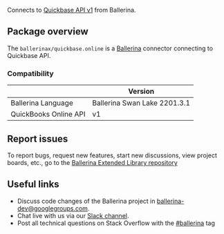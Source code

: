 Connects to [Quickbase API v1](https://developer.quickbase.com/) from Ballerina.

## Package overview
The `ballerinax/quickbase.online` is a [Ballerina](https://ballerina.io/) connector connecting to Quickbase API.

### Compatibility
|                           | Version                    |
|---------------------------|----------------------------|
| Ballerina Language        | Ballerina Swan Lake 2201.3.1 | 
| QuickBooks Online API     | v1                         |

## Report issues
To report bugs, request new features, start new discussions, view project boards, etc., go to the [Ballerina Extended Library repository](https://github.com/ballerina-platform/ballerina-extended-library)

## Useful links
- Discuss code changes of the Ballerina project in [ballerina-dev@googlegroups.com](mailto:ballerina-dev@googlegroups.com).
- Chat live with us via our [Slack channel](https://ballerina.io/community/slack/).
- Post all technical questions on Stack Overflow with the [#ballerina](https://stackoverflow.com/questions/tagged/ballerina) tag
